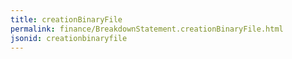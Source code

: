 ```yaml
---
title: creationBinaryFile
permalink: finance/BreakdownStatement.creationBinaryFile.html
jsonid: creationbinaryfile
---
```

